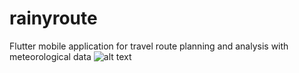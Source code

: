 # rainyroute
Flutter mobile application for travel route planning and analysis with  meteorological data
![alt text](https://drive.google.com/file/d/1sqOzX2yjVcOCQR2e5C0wNzIQDhtK1rNS/view?usp=share_link)
